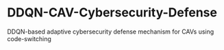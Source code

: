 # DDQN-CAV-Cybersecurity-Defense
DDQN-based adaptive cybersecurity defense mechanism for CAVs using code-switching
